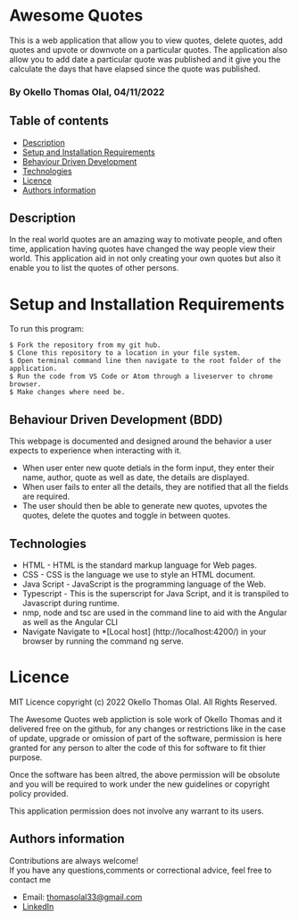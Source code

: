# Awesome Quotes

This is a web application that allow you to view quotes, delete quotes, add quotes and upvote or downvote on a particular quotes. The application also allow you to add date a particular quote was published and it give you the calculate the days that have elapsed since the quote was published. 

### By Okello Thomas Olal, 04/11/2022


## Table of contents
* [Description](#description)
* [Setup and Installation Requirements](#setup)
* [Behaviour Driven Development](#BDD)
* [Technologies](#technologies)
* [Licence](#licence)
* [Authors information](#contact)

## Description

In the real world quotes are an amazing way to motivate people, and often time, application having quotes have changed the way people view their world. This application aid in not only creating your own quotes but also it enable you to list the quotes of other persons. 

# Setup and Installation Requirements
To run this program:

```
$ Fork the repository from my git hub.
$ Clone this repository to a location in your file system.
$ Open terminal command line then navigate to the root folder of the application.
$ Run the code from VS Code or Atom through a liveserver to chrome browser.
$ Make changes where need be.
```
## Behaviour Driven Development (BDD)
This webpage is documented and designed around the behavior a user expects to experience when interacting with it.

- When user enter new quote detials in the form input, they enter their name, author, quote as well as date, the details are displayed. 
- When user fails to enter all the details, they are notified that all the fields are required. 
- The user should then be able to generate new quotes, upvotes the quotes, delete the quotes and toggle in between quotes. 

## Technologies
* HTML - HTML is the standard markup language for Web pages.
* CSS - CSS is the language we use to style an HTML document.
* Java Script - JavaScript is the programming language of the Web.
* Typescript - This is the superscript for Java Script, and it is transpiled to Javascript during runtime. 
* nmp, node and tsc are used in the command line to aid with the Angular as well as the Angular CLI
* Navigate Navigate to *[Local host] (http://localhost:4200/) in your browser by running the command ng serve.

# Licence
MIT Licence 
copyright (c) 2022 Okello Thomas Olal. All Rights Reserved.

The Awesome Quotes web appliction is sole work of Okello Thomas and it delivered free on the github, for any changes or restrictions
like in the case of update, upgrade or omission of part of the software, permission is here granted for any person to alter the code of this 
for software to fit thier purpose. 

Once the software has been altred, the above permission will be obsolute and you will be required to work under the new guidelines or 
copyright policy provided. 

This application permission does not involve any warrant to its users. 


## Authors information
Contributions are always welcome!  
If you have any questions,comments or correctional advice, feel free to contact me
* Email: thomasolal33@gmail.com
* [LinkedIn](https://www.linkedin.com/in/thomas-okello-533313161/)